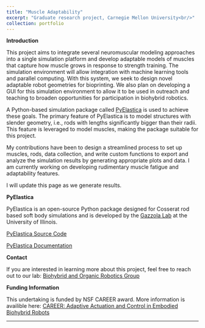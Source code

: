 ```yaml
---
title: "Muscle Adaptability"
excerpt: "Graduate research project, Carnegie Mellon University<br/>"
collection: portfolio
---
```



**Introduction**


This project aims to integrate several neuromuscular modeling approaches into a single simulation platform and develop adaptable models of muscles that capture how muscle grows in response to strength training. The simulation environment will allow integration with machine learning tools and parallel computing. With this system, we seek to design novel adaptable robot geometries for bioprinting. We also plan on developing a GUI for this simulation environment to allow it to be used in outreach and teaching to broaden opportunities for participation in biohybrid robotics.

A Python-based simulation package called <a href="https://www.google.com/url?q=https://www.cosseratrods.org" target="_blank">PyElastica</a> is used to achieve these goals. The primary feature of PyElastica is to model structures with slender geometry, i.e., rods with lengths significantly bigger than their radii. This feature is leveraged to model muscles, making the package suitable for this project. 

My contributions have been to design a streamlined process to set up muscles, rods, data collection, and write custom functions to export and analyze the simulation results by generating appropriate plots and data. I am currently working on developing rudimentary muscle fatigue and adaptability features.

I will update this page as we generate results.

**PyElastica**

PyElastica is an open-source Python package designed for Cosserat rod based soft body simulations and is developed by the <a href="https://mattia-lab.com/" target="_blank">Gazzola Lab</a> at the University of Illinois.

<a href="https://github.com/GazzolaLab/PyElastica" target="_blank">PyElastica Source Code</a>

<a href="https://docs.cosseratrods.org/en/latest/" target="_blank">PyElastica Documentation</a>


<!---->


**Contact**


If you are interested in learning more about this project, feel free to reach out to our lab: <a href="https://www.meche.engineering.cmu.edu/faculty/borg/index.html" target="_blank">Biohybrid and Organic Robotics Group</a>



**Funding Information**


This undertaking is funded by NSF CAREER award. More information is availible here: <a href="https://www.meche.engineering.cmu.edu/faculty/borg/2044785.html" target="_blank">CAREER: Adaptive Actuation and Control in Embodied Biohybrid Robots</a>


<!--
**Cosserat Rods**


See References section for more information.


****




 
****
 
 



****





**References**


Rubin, M.B.. (2000). Cosserat Theoris: Shells, Rods and Points. 10.1007/978-94-015-9379-3. 


Rubin, M.B. (2000). Cosserat Rods. In: Cosserat Theories: Shells, Rods and Points. Solid Mechanics and Its Applications, vol 79. Springer, Dordrecht. https://doi.org/10.1007/978-94-015-9379-3_5


Altenbach, H., Bîrsan, M., Eremeyev, V.A. (2013). Cosserat-Type Rods. In: Altenbach, H., Eremeyev, V.A. (eds) Generalized Continua from the Theory to Engineering Applications. CISM International Centre for Mechanical Sciences, vol 541. Springer, Vienna. https://doi.org/10.1007/978-3-7091-1371-4_4



-->
****



